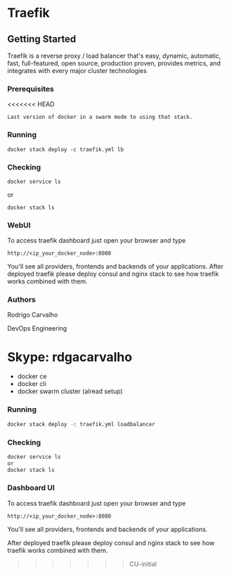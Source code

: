 # Traefik

## Getting Started

Traefik is a reverse proxy / load balancer that's easy, dynamic, automatic, fast, full-featured, open source, production proven, provides metrics, and integrates with every major cluster technologies

### Prerequisites

<<<<<<< HEAD
```
Last version of docker in a swarm mode to using that stack.
```

### Running
```
docker stack deploy -c traefik.yml lb
```

### Checking
```
docker service ls
```
or
```
docker stack ls
```

### WebUI
To access traefik dashboard just open your browser and type
```
http://<ip_your_docker_node>:8080
```

You'll see all providers, frontends and backends of your applications. 
After deployed traefik please deploy consul and nginx stack to see how traefik works combined with them. 

### Authors
Rodrigo Carvalho

DevOps Engineering

Skype: rdgacarvalho
=======
* docker ce
* docker cli
* docker swarm cluster (alread setup)

### Running

```sh
docker stack deploy -c traefik.yml loadbalancer
```

### Checking

```sh
docker service ls
or
docker stack ls
```

### Dashboard UI

To access traefik dashboard just open your browser and type

```url
http://<ip_your_docker_node>:8080
```

You'll see all providers, frontends and backends of your applications.

After deployed traefik please deploy consul and nginx stack to see how traefik works combined with them.
>>>>>>> CU-initial
